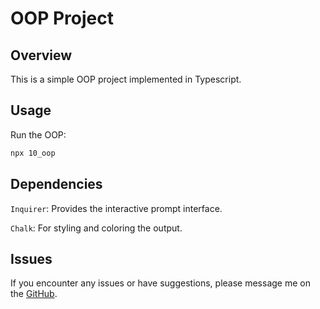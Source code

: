 # OOP Project

## Overview
This is a simple OOP project implemented in Typescript.

## Usage
Run the OOP:
```bash
npx 10_oop
```

## Dependencies
`Inquirer`: Provides the interactive prompt interface.

`Chalk`: For styling and coloring the output.

## Issues
If you encounter any issues or have suggestions, please message me on the [GitHub](https://github.com/IqraZainab23).

 
